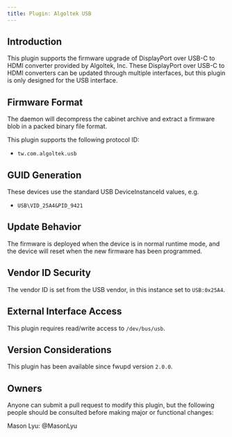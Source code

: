 ```yaml
---
title: Plugin: Algoltek USB
---
```


## Introduction

This plugin supports the firmware upgrade of DisplayPort over USB-C to HDMI converter provided by Algoltek, Inc. These DisplayPort over USB-C to HDMI converters can be updated through multiple interfaces, but this plugin is only designed for the USB interface.

## Firmware Format

The daemon will decompress the cabinet archive and extract a firmware blob in
a packed binary file format.

This plugin supports the following protocol ID:

* `tw.com.algoltek.usb`

## GUID Generation

These devices use the standard USB DeviceInstanceId values, e.g.

* `USB\VID_25A4&PID_9421`

## Update Behavior

The firmware is deployed when the device is in normal runtime mode, and the device will reset when the new firmware has been programmed.

## Vendor ID Security

The vendor ID is set from the USB vendor, in this instance set to `USB:0x25A4`.

## External Interface Access

This plugin requires read/write access to `/dev/bus/usb`.

## Version Considerations

This plugin has been available since fwupd version `2.0.0`.

## Owners

Anyone can submit a pull request to modify this plugin, but the following people should be
consulted before making major or functional changes:

Mason Lyu: @MasonLyu
